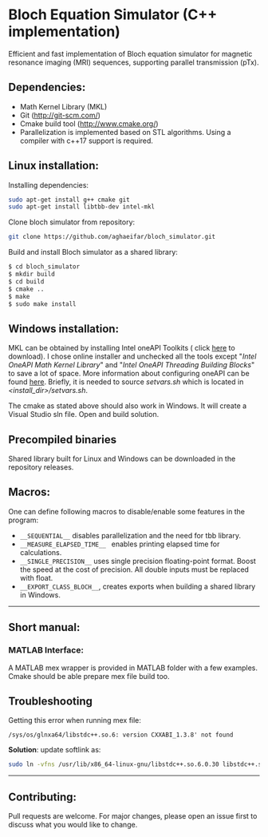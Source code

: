 # Bloch Equation Simulator (C++ implementation)

Efficient and fast implementation of Bloch equation simulator for magnetic resonance imaging (MRI) sequences, supporting parallel transmission (pTx).

## Dependencies:

* Math Kernel Library (MKL)
* Git (http://git-scm.com/)
* Cmake build tool (http://www.cmake.org/)
* Parallelization is implemented based on STL algorithms. Using a compiler with c++17 support is required.


## Linux installation:

Installing dependencies:

```sh
sudo apt-get install g++ cmake git
sudo apt-get install libtbb-dev intel-mkl
```

Clone bloch simulator from repository:

```sh
git clone https://github.com/aghaeifar/bloch_simulator.git
```

Build and install Bloch simulator as a shared library:

```sh
$ cd bloch_simulator
$ mkdir build
$ cd build
$ cmake ..
$ make
$ sudo make install
```

## Windows installation:
MKL can be obtained by installing Intel oneAPI Toolkits ( click [here](https://www.intel.com/content/www/us/en/developer/tools/oneapi/base-toolkit-download.html) to download). I chose online installer and unchecked all the tools except "*Intel OneAPI Math Kernel Library*" and "*Intel OneAPI Threading Building Blocks*" to save a lot of space. More information about configuring oneAPI can be found [here](https://www.intel.com/content/www/us/en/develop/documentation/get-started-with-intel-oneapi-base-linux/top/before-you-begin.html). Briefly, it is needed to source *setvars.sh* which is located in *<install_dir>/setvars.sh*.

The cmake as stated above should also work in Windows. It will create a Visual Studio sln file. Open and build solution.
## Precompiled binaries
Shared library built for Linux and Windows can be downloaded in the repository releases.

## Macros:

One can define following macros to disable/enable some features in the program:
- ```__SEQUENTIAL__``` disables parallelization and the need for tbb library.
- ```__MEASURE_ELAPSED_TIME__ ``` enables printing elapsed time for calculations.
- ```__SINGLE_PRECISION__``` uses single precision floating-point format. Boost the speed at the cost of precision. All double inputs must be replaced with float.
- ```__EXPORT_CLASS_BLOCH__```, creates exports when building a shared library in Windows.
---

## Short manual:

### MATLAB Interface:

A MATLAB mex wrapper is provided in MATLAB folder with a few examples. Cmake should be able prepare mex file build too.


## Troubleshooting 

Getting this error when running mex file:
```
/sys/os/glnxa64/libstdc++.so.6: version CXXABI_1.3.8' not found
```
**Solution**: update softlink as:
```sh
sudo ln -vfns /usr/lib/x86_64-linux-gnu/libstdc++.so.6.0.30 libstdc++.so.6
```


---

## Contributing:

Pull requests are welcome. For major changes, please open an issue first to discuss what you would like to change.
